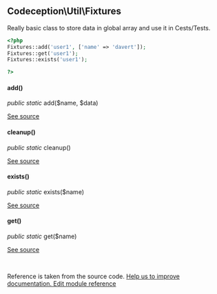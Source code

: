 
## Codeception\Util\Fixtures



Really basic class to store data in global array and use it in Cests/Tests.

```php
<?php
Fixtures::add('user1', ['name' => 'davert']);
Fixtures::get('user1');
Fixtures::exists('user1');

?>
```



#### add()

 *public static* add($name, $data)

[See source](https://github.com/Codeception/Codeception/blob/2.3/src/Codeception/Util/Fixtures.php#L21)

#### cleanup()

 *public static* cleanup()

[See source](https://github.com/Codeception/Codeception/blob/2.3/src/Codeception/Util/Fixtures.php#L35)

#### exists()

 *public static* exists($name)

[See source](https://github.com/Codeception/Codeception/blob/2.3/src/Codeception/Util/Fixtures.php#L40)

#### get()

 *public static* get($name)

[See source](https://github.com/Codeception/Codeception/blob/2.3/src/Codeception/Util/Fixtures.php#L26)

<p>&nbsp;</p><div class="alert alert-warning">Reference is taken from the source code. <a href="https://github.com/Codeception/Codeception/blob/2.3/src//Codeception/Util/Fixtures.php">Help us to improve documentation. Edit module reference</a></div>
